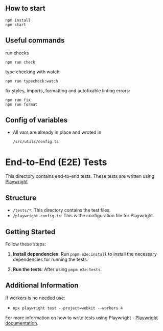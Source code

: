 
## How to start  
```
npm install
npm start
```

## Useful commands  
run checks  
```
npm run check
```
type checking with watch
```
npm run typecheck:watch
```
fix styles, imports, formatting and autofixable linting errors:
```
npm run fix
npm run format
```

## Config of variables

- All vars are already in place and wroted in   
    ```
    /src/utils/config.ts
    ```

# End-to-End (E2E) Tests

This directory contains end-to-end tests. These tests are written using [Playwright](https://playwright.dev/)

## Structure

- `/tests/*`: This directory contains the test files.
- `/playwright.config.ts`: This is the configuration file for Playwright.

## Getting Started

Follow these steps:

1. **Install dependencies**: Run `pnpm e2e:install` to install the necessary dependencies for running the tests.

2. **Run the tests**: After using `pnpm e2e:tests`.

## Additional Information

If workers is no needed use:
- `npx playwright test --project=webkit --workers 4`

For more information on how to write tests using Playwright - [Playwright documentation](https://playwright.dev/docs/intro).
